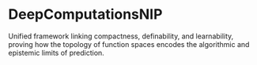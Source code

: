 # DeepComputationsNIP
Unified framework linking compactness, definability, and learnability, proving how the topology of function spaces encodes the algorithmic and epistemic limits of prediction.
